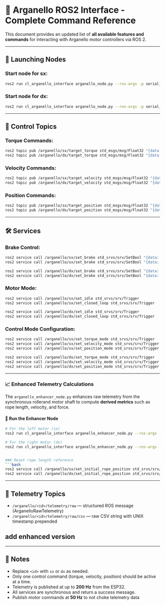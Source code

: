 # 🚀 Arganello ROS2 Interface - Complete Command Reference

This document provides an updated list of **all available features and commands** for interacting with Arganello motor controllers via ROS 2.

---

## 📃 Launching Nodes

### Start node for **sx**:

```bash
ros2 run cl_arganello_interface arganello_node.py --ros-args -p serial_port:=/dev/serial/by-id/usb-1a86_USB_Single_Serial_5970047399-if00 -p arganello_id:=sx -p pool_rate:=200.0
```

### Start node for **dx**:

```bash
ros2 run cl_arganello_interface arganello_node.py --ros-args -p serial_port:=/dev/serial/by-id/usb-1a86_USB_Single_Serial_5970046081-if00 -p arganello_id:=dx -p pool_rate:=200.0
```

---

## 🚡 Control Topics

### Torque Commands:

```bash
ros2 topic pub /arganello/sx/target_torque std_msgs/msg/Float32 "{data: 0.5}" --rate 50
ros2 topic pub /arganello/dx/target_torque std_msgs/msg/Float32 "{data: 0.5}" --rate 50
```

### Velocity Commands:

```bash
ros2 topic pub /arganello/sx/target_velocity std_msgs/msg/Float32 "{data: 1.0}" --rate 50
ros2 topic pub /arganello/dx/target_velocity std_msgs/msg/Float32 "{data: 1.0}" --rate 50
```

### Position Commands:

```bash
ros2 topic pub /arganello/sx/target_position std_msgs/msg/Float32 "{data: 0.2}" --rate 50
ros2 topic pub /arganello/dx/target_position std_msgs/msg/Float32 "{data: 0.2}" --rate 50
```

---

## 🛠️ Services

### Brake Control:

```bash
ros2 service call /arganello/sx/set_brake std_srvs/srv/SetBool "{data: true}"  # Engage
ros2 service call /arganello/sx/set_brake std_srvs/srv/SetBool "{data: false}" # Release

ros2 service call /arganello/dx/set_brake std_srvs/srv/SetBool "{data: true}"  # Engage
ros2 service call /arganello/dx/set_brake std_srvs/srv/SetBool "{data: false}" # Release
```

### Motor Mode:

```bash
ros2 service call /arganello/sx/set_idle std_srvs/srv/Trigger
ros2 service call /arganello/sx/set_closed_loop std_srvs/srv/Trigger

ros2 service call /arganello/dx/set_idle std_srvs/srv/Trigger
ros2 service call /arganello/dx/set_closed_loop std_srvs/srv/Trigger
```

### Control Mode Configuration:

```bash
ros2 service call /arganello/sx/set_torque_mode std_srvs/srv/Trigger
ros2 service call /arganello/sx/set_velocity_mode std_srvs/srv/Trigger
ros2 service call /arganello/sx/set_position_mode std_srvs/srv/Trigger

ros2 service call /arganello/dx/set_torque_mode std_srvs/srv/Trigger
ros2 service call /arganello/dx/set_velocity_mode std_srvs/srv/Trigger
ros2 service call /arganello/dx/set_position_mode std_srvs/srv/Trigger
```

---

### 📈 Enhanced Telemetry Calculations

The `arganello_enhancer_node.py` enhances raw telemetry from the synchronous rollerand motor shaft to compute **derived metrics** such as rope length, velocity, and force.

#### 🚀 Run the Enhancer Node

```bash
# For the left motor (sx)
ros2 run cl_arganello_interface arganello_enhancer_node.py --ros-args -p arganello_id:=sx

# For the right motor (dx)
ros2 run cl_arganello_interface arganello_enhancer_node.py --ros-args -p arganello_id:=dx


### Reset rope length reference
```bash
ros2 service call /arganello/sx/set_initial_rope_position std_srvs/srv/Trigger
ros2 service call /arganello/dx/set_initial_rope_position std_srvs/srv/Trigger
```

---

## 📶 Telemetry Topics

- `/arganello/<id>/telemetry/raw` — structured ROS message (ArganelloRawTelemetry)
- `/arganello/<id>/telemetry/raw/csv` — raw CSV string with UNIX timestamp prepended

## add enhanced version

---

## 🔹 Notes

- Replace `<id>` with `sx` or `dx` as needed.
- Only one control command (torque, velocity, position) should be active at a time.
- Telemetry is published at up to **200 Hz** from the ESP32.
- All services are synchronous and return a success message.
- Publish motor commands at **50 Hz** to not choke telemetry data


